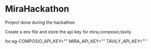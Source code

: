 # MiraHackathon
Project done during the hackathon


Create a env file and store the api key for mira,composio,tavily

for.eg-COMPOSIO_API_KEY=""
MIRA_API_KEY=""
TAVILY_API_KEY=""
